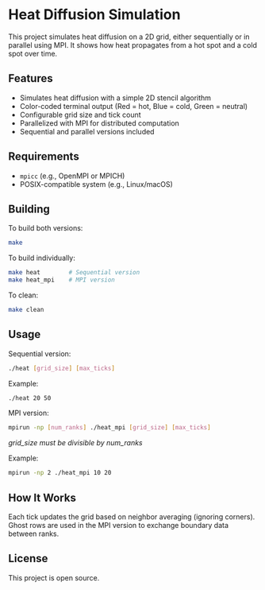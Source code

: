 # Heat Diffusion Simulation

This project simulates heat diffusion on a 2D grid, either sequentially or in parallel using MPI. It shows how heat propagates from a hot spot and a cold spot over time.

## Features

- Simulates heat diffusion with a simple 2D stencil algorithm
- Color-coded terminal output (Red = hot, Blue = cold, Green = neutral)
- Configurable grid size and tick count
- Parallelized with MPI for distributed computation
- Sequential and parallel versions included

## Requirements

- `mpicc` (e.g., OpenMPI or MPICH)
- POSIX-compatible system (e.g., Linux/macOS)

## Building

To build both versions:

```bash
make
```

To build individually:

```bash
make heat        # Sequential version
make heat_mpi    # MPI version
```

To clean:

```bash
make clean
```

## Usage

Sequential version:
```bash
./heat [grid_size] [max_ticks]
```

Example:
```bash
./heat 20 50
```

MPI version:
```bash
mpirun -np [num_ranks] ./heat_mpi [grid_size] [max_ticks]
```
*grid_size must be divisible by num_ranks*

Example:
```bash
mpirun -np 2 ./heat_mpi 10 20
```

## How It Works

Each tick updates the grid based on neighbor averaging (ignoring corners). Ghost rows are used in the MPI version to exchange boundary data between ranks.

## License

This project is open source.
